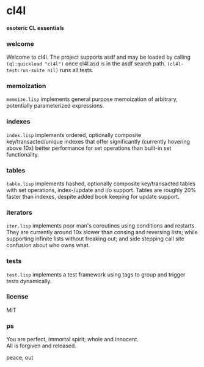 # cl4l
#### esoteric CL essentials

### welcome
Welcome to cl4l. The project supports asdf and may be loaded by calling ```(ql:quickload "cl4l")``` once cl4l.asd is in the asdf search path. ```(cl4l-test:run-suite nil)``` runs all tests.

### memoization
```memoize.lisp``` implements general purpose memoization of arbitrary, potentially parameterized expressions.

### indexes
```index.lisp``` implements ordered, optionally composite key/transacted/unique indexes that offer significantly (currently hovering above 10x) better performance for set operations than built-in set functionality.

### tables
```table.lisp``` implements hashed, optionally composite key/transacted tables with set operations, index-/update and i/o support. Tables are roughly 20% faster than indexes, despite added book keeping for update support.

### iterators
```iter.lisp``` implements poor man's coroutines using conditions and restarts. They are currently around 10x slower than consing and reversing lists; while supporting infinite lists without freaking out; and side stepping call site confusion about who owns what.

### tests
```test.lisp``` implements a test framework using tags to group and trigger tests dynamically.

### license
MIT

### ps
You are perfect, immortal spirit; whole and innocent.<br/>
All is forgiven and released.

peace, out<br/>
